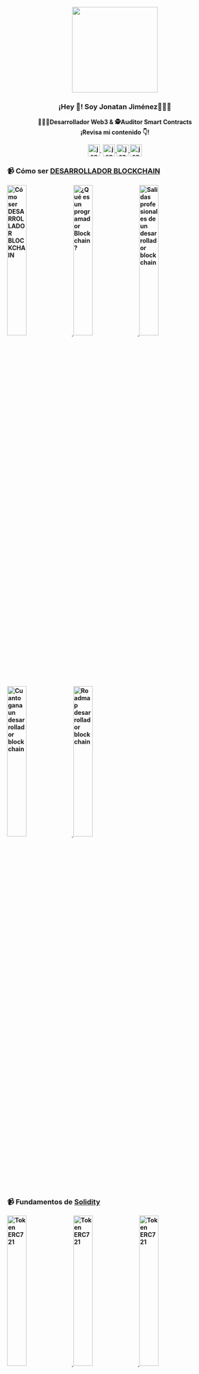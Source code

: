 <p align="center" width="300">
   <img align="center" width="200" src="https://user-images.githubusercontent.com/101588200/213937895-30c2f218-c3cc-42ff-bf56-7bece2715f24.jpg" />
   <h3 align="center">¡Hey 👋! Soy Jonatan Jiménez👨🏻‍💻</h3>
</p>

<p align="center"><strong>👨🏻‍💻Desarrollador Web3 & 🕵Auditor Smart Contracts<br />¡Revisa mi contenido 👇!</p>
<p align="center">
   <a href="https://youtube.com/@jonatanjimeneza" target="blank" style='margin-right:4px'>
    <img align="center" src="https://cdn.jsdelivr.net/npm/simple-icons@3.0.1/icons/youtube.svg" alt="jonatanjimeneza" height="28px" width="28px" />
  </a>
  <a href="https://instagram.com/jonatanjimeneza" target="blank">
    <img align="center" src="https://cdn.jsdelivr.net/npm/simple-icons@3.0.1/icons/instagram.svg" alt="jonatanjimeneza" height="28px" width="28px" />
  </a>
  <a href="https://twitter.com/jonatanjimeneza" target="blank">
    <img align="center" src="https://cdn.jsdelivr.net/npm/simple-icons@3.0.1/icons/twitter.svg" alt="jonatanjimeneza" height="28px" width="28px" />
  </a>
   <a href="https://tiktok.com/@jonatanjimeneza" target="blank">
    <img align="center" src="https://cdn.jsdelivr.net/npm/simple-icons@3.0.1/icons/tiktok.svg" alt="jonatanjimeneza" height="28px" width="28px" />
  </a>
</p>

### 📹 Cómo ser [DESARROLLADOR BLOCKCHAIN](https://youtube.com/@jonatanjimeneza?sub_confirmation=1)

<a href='https://youtu.be/VEqwbr150AE' target='_blank'>
  <img width='30%' src='https://img.youtube.com/vi/VEqwbr150AE/mqdefault.jpg' alt='Cómo ser DESARROLLADOR BLOCKCHAIN' />
</a>
<a href='https://youtu.be/2Cd3FCQWq-A' target='_blank'>
  <img width='30%' src='https://img.youtube.com/vi/2Cd3FCQWq-A/mqdefault.jpg' alt='¿Qué es un programador Blockchain?' />
</a>
<a href='https://youtu.be/re18H3fTmnk' target='_blank'>
  <img width='30%' src='https://img.youtube.com/vi/re18H3fTmnk/mqdefault.jpg' alt='Salidas profesionales de un desarrollador blockchain' />
</a>
<a href='https://youtu.be/cbrPTriiLak' target='_blank'>
  <img width='30%' src='https://img.youtube.com/vi/cbrPTriiLak/mqdefault.jpg' alt='Cuanto gana un desarrollador blockchain' />
</a>
<a href='https://youtu.be/iYpj4NRIiCQ' target='_blank'>
  <img width='30%' src='https://img.youtube.com/vi/iYpj4NRIiCQ/mqdefault.jpg' alt='Roadmap desarrollador blockchain' />
</a>

### 📹 Fundamentos de [Solidity](https://www.youtube.com/watch?v=ABoxsThnIbE&list=PLAlzrAxf8m-i4ctrF24ZlB0qmPmnTjis4)
<a href='https://youtu.be/ABoxsThnIbE' target='_blank'>
  <img width='30%' src='https://img.youtube.com/vi/ABoxsThnIbE/mqdefault.jpg' alt='Token ERC721' />
</a>
<a href='https://youtu.be/bfB0sMB1Nv8' target='_blank'>
  <img width='30%' src='https://img.youtube.com/vi/bfB0sMB1Nv8/mqdefault.jpg' alt='Token ERC721' />
</a>
<a href='https://youtu.be/TFw2DSAriHU' target='_blank'>
  <img width='30%' src='https://img.youtube.com/vi/TFw2DSAriHU/mqdefault.jpg' alt='Token ERC721' />
</a>

### 📹 Aprende los estándar de los [Tokens](https://www.youtube.com/watch?v=EfIjUT8AiE4&list=PLAlzrAxf8m-hAlFMMZbVwA8P1fwnfP0LB)
<a href='https://youtu.be/EfIjUT8AiE4' target='_blank'>
  <img width='30%' src='https://img.youtube.com/vi/EfIjUT8AiE4/mqdefault.jpg' alt='Token ERC721' />
</a>
<a href='https://youtu.be/KWRhOQmC_C8' target='_blank'>
  <img width='30%' src='https://img.youtube.com/vi/KWRhOQmC_C8/mqdefault.jpg' alt='Token ERC1155' />
</a>
<a href='https://youtu.be/j9EK2OT4v8E' target='_blank'>
  <img width='30%' src='https://img.youtube.com/vi/j9EK2OT4v8E/mqdefault.jpg' alt='Token ERC20' />
</a>

### Últimos cursos en [mi canal de Youtube](https://youtube.com/@jonatanjimeneza?sub_confirmation=1)
- [Curso de Solidity](https://www.youtube.com/watch?v=ABoxsThnIbE&list=PLAlzrAxf8m-i4ctrF24ZlB0qmPmnTjis4)
- [Curso de Smart Contracts con Solidity](https://www.youtube.com/watch?v=4eaF4kjqRTU&list=PLAlzrAxf8m-iqlk3Lw986qntjiJjDa0HC)
- [Crea tu propia Blockchain](https://www.youtube.com/watch?v=o_6vn1eQdm4&list=PLAlzrAxf8m-iCesfrqREF2rBoK6woZl9Y)
- [Curso de Desarrollo Web](https://www.youtube.com/watch?v=6fMVngZUaBg&list=PLAlzrAxf8m-hUE-ZxJxnSsOGUjSRGV_mU)
- [Curso de HTML](https://www.youtube.com/watch?v=RFcd8bKYs8M&list=PLAlzrAxf8m-iuOit9C6vRcLobarvXt77k)
- [Curso de CSS](https://www.youtube.com/watch?v=tLdgcEEnEKU&list=PLAlzrAxf8m-hVv6dxJOkeBFpfm5fNzEg5)
- [Curso de JavaScript](https://www.youtube.com/watch?v=cFWBWTNRclE&list=PLAlzrAxf8m-iK4xTWcegRF6lC2836e6e4)

